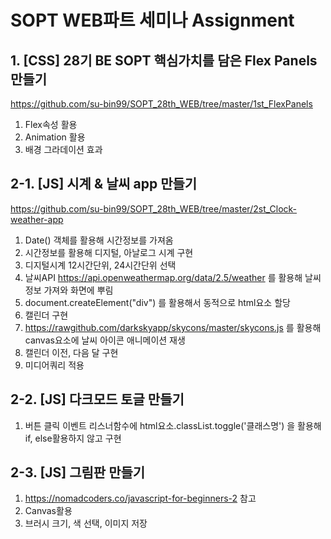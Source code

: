 # SOPT WEB파트 세미나 Assignment

## 1. [CSS] 28기 BE SOPT 핵심가치를 담은 Flex Panels 만들기
https://github.com/su-bin99/SOPT_28th_WEB/tree/master/1st_FlexPanels
1. Flex속성 활용
2. Animation 활용
3. 배경 그라데이션 효과

## 2-1. [JS] 시계 & 날씨 app 만들기
https://github.com/su-bin99/SOPT_28th_WEB/tree/master/2st_Clock-weather-app
1. Date() 객체를 활용해 시간정보를 가져옴
2. 시간정보를 활용해 디지털, 아날로그 시계 구현
3. 디지털시계 12시간단위, 24시간단위 선택
4. 날씨API https://api.openweathermap.org/data/2.5/weather 를 활용해 날씨정보 가져와 화면에 뿌림
5. document.createElement("div") 를 활용해서 동적으로 html요소 할당
6. 캘린더 구현
7. https://rawgithub.com/darkskyapp/skycons/master/skycons.js 를 활용해 canvas요소에 날씨 아이콘 애니메이션 재생
8. 캘린더 이전, 다음 달 구현
9. 미디어쿼리 적용

## 2-2. [JS] 다크모드 토글 만들기
1. 버튼 클릭 이벤트 리스너함수에 html요소.classList.toggle('클래스명') 을 활용해 if, else활용하지 않고 구현

## 2-3. [JS] 그림판 만들기
1. https://nomadcoders.co/javascript-for-beginners-2 참고
2. Canvas활용
3. 브러시 크기, 색 선택, 이미지 저장
